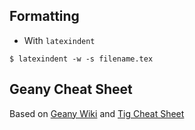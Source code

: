 ## Formatting

- With `latexindent`
```
$ latexindent -w -s filename.tex
```

## Geany Cheat Sheet

Based on [Geany Wiki](https://wiki.geany.org/howtos/sorted_keyboard_shortcuts) and [Tig Cheat Sheet](https://github.com/pmiossec/tig-cheat-sheet)

